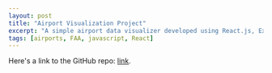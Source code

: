 ```yaml
---
layout: post
title: "Airport Visualization Project"
excerpt: "A simple airport data visualizer developed using React.js, Express, and the FAA's API"
tags: [airports, FAA, javascript, React]
---
```


Here's a link to the GitHub repo: [link](https://github.com/tonykle/AirportViz).

